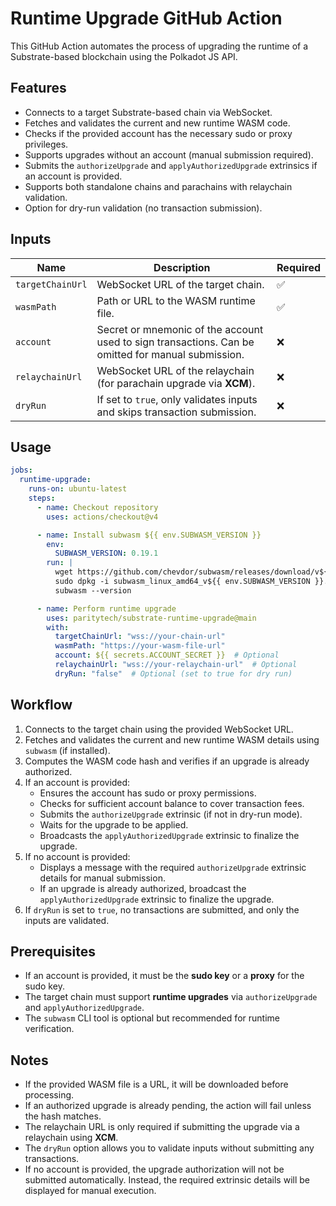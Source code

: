 # Runtime Upgrade GitHub Action

This GitHub Action automates the process of upgrading the runtime of a Substrate-based blockchain using the Polkadot JS API.

## Features

- Connects to a target Substrate-based chain via WebSocket.
- Fetches and validates the current and new runtime WASM code.
- Checks if the provided account has the necessary sudo or proxy privileges.
- Supports upgrades without an account (manual submission required).
- Submits the `authorizeUpgrade` and `applyAuthorizedUpgrade` extrinsics if an account is provided.
- Supports both standalone chains and parachains with relaychain validation.
- Option for dry-run validation (no transaction submission).

## Inputs

| Name           | Description                                                          | Required |
|---------------|----------------------------------------------------------------------|----------|
| `targetChainUrl` | WebSocket URL of the target chain.                                   | ✅ |
| `wasmPath` | Path or URL to the WASM runtime file.                                | ✅ |
| `account` | Secret or mnemonic of the account used to sign transactions. Can be omitted for manual submission. | ❌ |
| `relaychainUrl` | WebSocket URL of the relaychain (for parachain upgrade via **XCM**). | ❌ |
| `dryRun` | If set to `true`, only validates inputs and skips transaction submission. | ❌ |

## Usage

```yaml
jobs:
  runtime-upgrade:
    runs-on: ubuntu-latest
    steps:
      - name: Checkout repository
        uses: actions/checkout@v4

      - name: Install subwasm ${{ env.SUBWASM_VERSION }}
        env:
          SUBWASM_VERSION: 0.19.1
        run: |
          wget https://github.com/chevdor/subwasm/releases/download/v${{ env.SUBWASM_VERSION }}/subwasm_linux_amd64_v${{ env.SUBWASM_VERSION }}.deb
          sudo dpkg -i subwasm_linux_amd64_v${{ env.SUBWASM_VERSION }}.deb
          subwasm --version

      - name: Perform runtime upgrade
        uses: paritytech/substrate-runtime-upgrade@main
        with:
          targetChainUrl: "wss://your-chain-url"
          wasmPath: "https://your-wasm-file-url"
          account: ${{ secrets.ACCOUNT_SECRET }}  # Optional
          relaychainUrl: "wss://your-relaychain-url"  # Optional
          dryRun: "false"  # Optional (set to true for dry run)
```

## Workflow

1. Connects to the target chain using the provided WebSocket URL.
2. Fetches and validates the current and new runtime WASM details using `subwasm` (if installed).
3. Computes the WASM code hash and verifies if an upgrade is already authorized.
4. If an account is provided:
   - Ensures the account has sudo or proxy permissions.
   - Checks for sufficient account balance to cover transaction fees.
   - Submits the `authorizeUpgrade` extrinsic (if not in dry-run mode).
   - Waits for the upgrade to be applied.
   - Broadcasts the `applyAuthorizedUpgrade` extrinsic to finalize the upgrade.
5. If no account is provided:
   - Displays a message with the required `authorizeUpgrade` extrinsic details for manual submission.
   - If an upgrade is already authorized, broadcast the `applyAuthorizedUpgrade` extrinsic to finalize the upgrade.
6. If `dryRun` is set to `true`, no transactions are submitted, and only the inputs are validated.

## Prerequisites

- If an account is provided, it must be the **sudo key** or a **proxy** for the sudo key.
- The target chain must support **runtime upgrades** via `authorizeUpgrade` and `applyAuthorizedUpgrade`.
- The `subwasm` CLI tool is optional but recommended for runtime verification.

## Notes

- If the provided WASM file is a URL, it will be downloaded before processing.
- If an authorized upgrade is already pending, the action will fail unless the hash matches.
- The relaychain URL is only required if submitting the upgrade via a relaychain using **XCM**.
- The `dryRun` option allows you to validate inputs without submitting any transactions.
- If no account is provided, the upgrade authorization will not be submitted automatically. Instead, the required extrinsic details will be displayed for manual execution.
